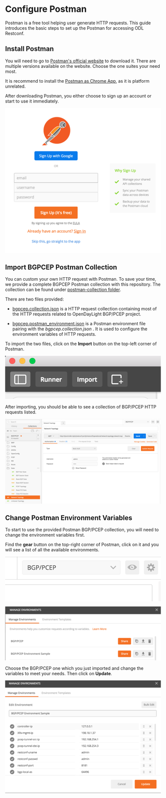 
# Configure Postman
Postman is a free tool helping user generate HTTP requests. This guide introduces the basic steps to set up the Postman for accessing ODL Restconf.

## Install Postman
You will need to go to [Postman's official website](https://www.getpostman.com) to download it.  There are multiple versions available on the website.  Choose the one suites your need most.

It is recommend to install the [Postman as Chrome App](https://chrome.google.com/webstore/detail/postman-rest-client/fhbjgbiflinjbdggehcddcbncdddomop), as it is platform unrelated.

After downloading Postman, you either choose to sign up an account or start to use it immediately.

![Sign up screen](./images/postman/signup.png)

## Import BGPCEP Postman Collection
You can custom your own HTTP request with Postman.  To save your time, we provide a complete BGPCEP Postman collection with this repository.  The collection can be found under [postman-collection folder](../../postman-collection).

There are two files provided:

 * [bgpcep.collection.json](../../postman-collection/bgpcep.collection.json) is a HTTP request collection containing most of the HTTP requests related to OpenDayLight BGP/PCEP project.
 
 * [bgpcep.postman_environment.json](../../postman-collection/bgpcep.postman_environment.json) is a Postman environment file pairing with the *bgpcep.collection.json* .  It is used to configure the environment variables of HTTP requests.

To import the two files, click on the **Import** button on the top-left corner of Postman.

![Import button](./images/postman/import.png) 

After importing, you should be able to see a collection of BGP/PCEP HTTP requests listed.

![After Import](./images/postman/after-import.png)

## Change Postman Environment Variables
To start to use the provided Postman BGP/PCEP collection, you will need to change the environment variables first.

Find the **gear** button on the top-right corner of Postman, click on it and you will see a list of all the available environments.

![Gear button](./images/postman/env-gear.png)

![Environment List](./images/postman/env-list.png)

Choose the BGP/PCEP one which you just imported and change the variables to meet your needs.  Then click on **Update**.

![Gear button](./images/postman/env-var.png)


